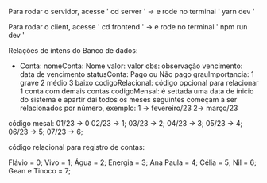 Para rodar o servidor, acesse ' cd server ' -> e rode no terminal ' yarn dev '

Para rodar o client, acesse ' cd frontend ' -> e rode no terminal ' npm run dev '

Relações de intens do Banco de dados:

 - Conta:
nomeConta: Nome
valor: valor
obs: observação
vencimento: data de vencimento
statusConta: Pago ou Não pago
grauImportancia: 1 grave 2 médio 3 baixo
codigoRelacional: código opcional para relacionar 1 conta com demais contas
codigoMensal: é settada uma data de ínicio do sistema e apartir daí todos os meses seguintes começam a ser relacionados por número, exemplo: 1 -> fevereiro/23 2-> março/23

código mesal:
01/23 -> 0
02/23 -> 1;
03/23 -> 2;
04/23 -> 3;
05/23 -> 4;
06/23 -> 5;
07/23 -> 6;

código relacional para registro de contas:

Flávio = 0;
Vivo = 1;
Água = 2;
Energia = 3; 
Ana Paula = 4;
Célia = 5;
Nil = 6;
Gean e Tinoco = 7;

